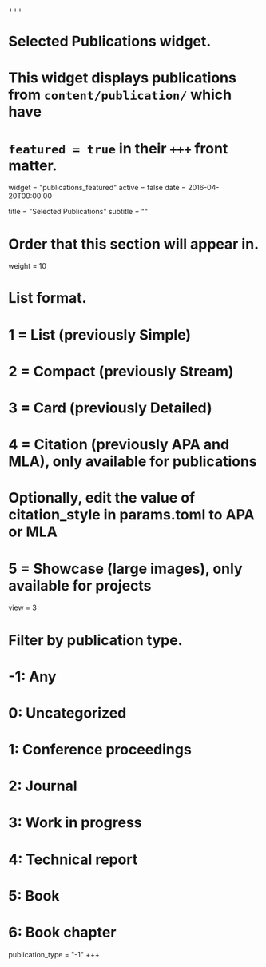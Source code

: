 +++
# Selected Publications widget.
# This widget displays publications from `content/publication/` which have
# `featured = true` in their `+++` front matter.
widget = "publications_featured"
active = false
date = 2016-04-20T00:00:00

title = "Selected Publications"
subtitle = ""

# Order that this section will appear in.
weight = 10

# List format.
#   1 = List (previously Simple)
#   2 = Compact (previously Stream)
#   3 = Card (previously Detailed)
#   4 = Citation (previously APA and MLA), only available for publications
#   Optionally, edit the value of citation_style in params.toml to APA or MLA
#   5 = Showcase (large images), only available for projects
view = 3

# Filter by publication type.
# -1: Any
#  0: Uncategorized
#  1: Conference proceedings
#  2: Journal
#  3: Work in progress
#  4: Technical report
#  5: Book
#  6: Book chapter
publication_type = "-1"
+++

